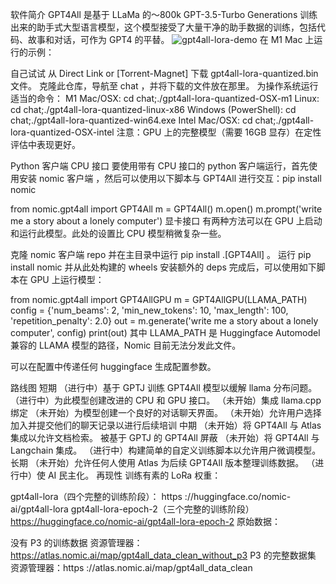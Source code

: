 软件简介
GPT4All 是基于 LLaMa 的～800k GPT-3.5-Turbo Generations 训练出来的助手式大型语言模型，这个模型接受了大量干净的助手数据的训练，包括代码、故事和对话，可作为 GPT4 的平替。
![gpt4all-lora-demo](https://user-images.githubusercontent.com/13879686/228352356-de66ca7a-df70-474e-b929-2e3656165051.gif)
在 M1 Mac 上运行的示例：



自己试试
从  Direct Link or [Torrent-Magnet] 下载 gpt4all-lora-quantized.bin 文件。
克隆此仓库，导航至 chat ，并将下载的文件放在那里。
为操作系统运行适当的命令：
M1 Mac/OSX: cd chat;./gpt4all-lora-quantized-OSX-m1
Linux: cd chat;./gpt4all-lora-quantized-linux-x86
Windows (PowerShell): cd chat;./gpt4all-lora-quantized-win64.exe
Intel Mac/OSX: cd chat;./gpt4all-lora-quantized-OSX-intel
注意：GPU 上的完整模型（需要 16GB 显存）在定性评估中表现更好。

Python 客户端
CPU 接口
要使用带有 CPU 接口的 python 客户端运行，首先使用安装 nomic 客户端 ，然后可以使用以下脚本与 GPT4All 进行交互：pip install nomic

from nomic.gpt4all import GPT4All
m = GPT4All()
m.open()
m.prompt('write me a story about a lonely computer')
显卡接口
有两种方法可以在 GPU 上启动和运行此模型。此处的设置比 CPU 模型稍微复杂一些。

克隆 nomic 客户端 repo 并在主目录中运行 pip install .[GPT4All] 。
运行 pip install nomic 并从此处构建的 wheels 安装额外的 deps
完成后，可以使用如下脚本在 GPU 上运行模型：

from nomic.gpt4all import GPT4AllGPU
m = GPT4AllGPU(LLAMA_PATH)
config = {'num_beams': 2,
          'min_new_tokens': 10,
          'max_length': 100,
          'repetition_penalty': 2.0}
out = m.generate('write me a story about a lonely computer', config)
print(out)
其中 LLAMA_PATH 是 Huggingface Automodel 兼容的 LLAMA 模型的路径，Nomic 目前无法分发此文件。

可以在配置中传递任何 huggingface 生成配置参数。

路线图
短期
（进行中）基于 GPTJ 训练 GPT4All 模型以缓解 llama 分布问题。
（进行中）为此模型创建改进的 CPU 和 GPU 接口。
（未开始）集成 llama.cpp 绑定
（未开始）为模型创建一个良好的对话聊天界面。
（未开始）允许用户选择加入并提交他们的聊天记录以进行后续培训
中期
（未开始）将 GPT4All 与 Atlas 集成以允许文档检索。
被基于 GPTJ 的 GPT4All 屏蔽
（未开始）将 GPT4All 与 Langchain 集成。
（进行中）构建简单的自定义训练脚本以允许用户微调模型。
长期
（未开始）允许任何人使用 Atlas 为后续 GPT4All 版本整理训练数据。
（进行中）使 AI 民主化。
再现性
训练有素的 LoRa 权重：

gpt4all-lora（四个完整的训练阶段）： https ://huggingface.co/nomic-ai/gpt4all-lora
gpt4all-lora-epoch-2（三个完整的训练阶段）https://huggingface.co/nomic-ai/gpt4all-lora-epoch-2
原始数据：

没有 P3 的训练数据
资源管理器：https://atlas.nomic.ai/map/gpt4all_data_clean_without_p3
P3 的完整数据集
资源管理器：https ://atlas.nomic.ai/map/gpt4all_data_clean
